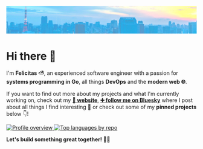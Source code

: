 ![Header of Tokyo with a blue tint](./docs/header.jpg)

# Hi there 👋

I'm **Felicitas ⛅**, an experienced software engineer with a passion for **systems programming in Go**, all things **DevOps** and the **modern web 🌐**.

If you want to find out more about my projects and what I'm currently working on, check out my **[🔗 website](https://felicitas.pojtinger.com/)**, **[➕ follow me on Bluesky](https://staging.bsky.app/)** where I post about all things I find interesting 🌌 or check out some of my **pinned projects** below 👇!

<a display="inline" target="_blank" href="http://github-profile-summary-cards.vercel.app/api/cards/profile-details?username=pojntfx&theme=github">
    <img alt="Profile overview" src="http://github-profile-summary-cards.vercel.app/api/cards/profile-details?username=pojntfx&theme=github" height="125">
</a>

<a display="inline" target="_blank" href="http://github-profile-summary-cards.vercel.app/api/cards/repos-per-language?username=pojntfx&theme=github">
    <img alt="Top languages by repo" src="http://github-profile-summary-cards.vercel.app/api/cards/repos-per-language?username=pojntfx&theme=github" height="125">
</a>

**Let's build something great together! 👩‍🚀**

